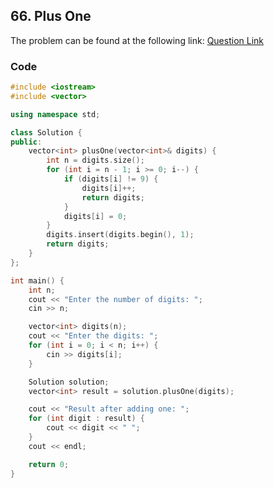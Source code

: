 ## 66. Plus One
The problem can be found at the following link: [Question Link](https://leetcode.com/problems/plus-one/description/)

### Code

```cpp
#include <iostream>
#include <vector>

using namespace std;

class Solution {
public:
    vector<int> plusOne(vector<int>& digits) {
        int n = digits.size();
        for (int i = n - 1; i >= 0; i--) {
            if (digits[i] != 9) {
                digits[i]++;
                return digits;
            }
            digits[i] = 0;
        }
        digits.insert(digits.begin(), 1);
        return digits;
    }
};

int main() {
    int n;
    cout << "Enter the number of digits: ";
    cin >> n;

    vector<int> digits(n);
    cout << "Enter the digits: ";
    for (int i = 0; i < n; i++) {
        cin >> digits[i];
    }

    Solution solution;
    vector<int> result = solution.plusOne(digits);

    cout << "Result after adding one: ";
    for (int digit : result) {
        cout << digit << " ";
    }
    cout << endl;

    return 0;
}
```